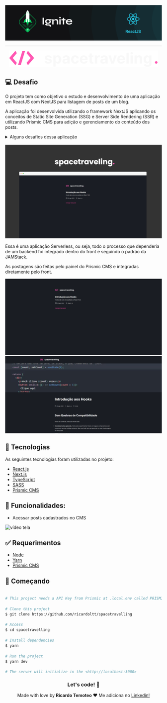 <img alt="ignite" src="./.github/background.png" />

___

<div align="center">
    <img alt="logo" src="./.github/logo.svg">
</div>

## 💻 Desafio

O projeto tem como objetivo o estudo e desenvolvimento de uma aplicação em ReactJS com NextJS para listagem de posts de um blog.

A aplicação foi desenvolvida utilizando o framework NextJS aplicando os conceitos de Static Site Generation (SSG) e Server Side Rendering (SSR) e utilizando Prismic CMS para adição e gerenciamento do conteúdo dos posts.

<details>
<summary>Alguns desafios dessa aplicação</summary>

- Estilizações global e individuais;
- Importação de fontes Google;
- Paginação de posts;
- Cálculo de tempo estimado de leitura do post;
- Geração de páginas estáticas com os métodos `getStaticProps` e `getStaticPaths`;
- Formatação de datas com `date-fns`;
- Uso de ícones com `react-icons`;
- Requisições HTTP com `fetch`;
- Entre outros.
-
</details>
<br>

<img alt="exemplo da tela" src="./.github/1.jpeg" />

Essa é uma aplicação Serverless, ou seja, todo o processo que dependeria de um backend foi integrado dentro do front e seguindo o padrão da JAMStack.

As postagens são feitas pelo painel do Prismic CMS e integradas diretamente pelo front.

<img alt="exemplo da tela" src="./.github/first-example-screen.png" />
<img alt="exemplo da tela2" src="./.github/second-example-screen.png" />

## :rocket: Tecnologias

As seguintes tecnologias foram utilizadas no projeto:

- [React.js](https://pt-br.reactjs.org/)
- [Next.js](https://nextjs.org/)
- [TypeScript](https://www.typescriptlang.org/)
- [SASS](https://sass-lang.com/)
- [Prismic CMS](https://prismic.io/)

## 🔖 Funcionalidades:
- Acessar posts cadastrados no CMS

![vídeo tela](https://github.com/ricardoltt/spacetravelling/blob/master/.github/gif-site.gif)

## :white_check_mark: Requerimentos

- [Node](https://nodejs.org/en/)
- [Yarn](https://yarnpkg.com/lang/en/)
- [Prismic CMS](https://prismic.io)

## :checkered_flag: Começando

```bash

# This project needs a API Key from Prismic at .local.env called PRISMIC_API_ENDPOINT

# Clone this project
$ git clone https://github.com/ricardoltt/spacetravelling

# Access
$ cd spacetravelling

# Install dependencies
$ yarn

# Run the project
$ yarn dev

# The server will initialize in the <http://localhost:3000>
```

<div align="center">

### Let's code! 🚀

Made with love by **Ricardo Temoteo** ❤️ Me adiciona no [Linkedin!](https://www.linkedin.com/in/ricardoltt/)

</div>


